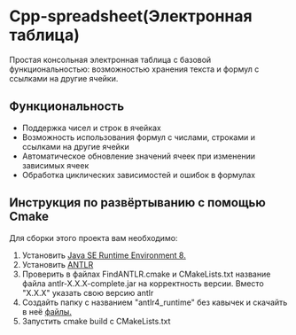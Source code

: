 # Cpp-spreadsheet(Электронная таблица)
Простая консольная электронная таблица с базовой функциональностью: возможностью хранения текста и формул с ссылками на другие ячейки.

## Функциональность

- Поддержка чисел и строк в ячейках
- Возможность использования формул с числами, строками и ссылками на другие ячейки
- Автоматическое обновление значений ячеек при изменении зависимых ячеек
- Обработка циклических зависимостей и ошибок в формулах

## Инструкция по развёртыванию с помощью Cmake

Для сборки этого проекта вам необходимо:<br>
1. Установить [Java SE Runtime Environment 8.](https://www.oracle.com/java/technologies/javase-jre8-downloads.html)<br>
2. Установить [ANTLR](https://www.antlr.org/)<br>
3. Проверить в файлах FindANTLR.cmake и CMakeLists.txt название файла antlr-X.X.X-complete.jar на корректность версии. Вместо "X.X.X" указать свою версию antlr<br>
4. Создайть папку с названием "antlr4_runtime" без кавычек и скачайть в неё [файлы.](https://github.com/antlr/antlr4/tree/master/runtime/Cpp)<br>
5. Запустить cmake build с CMakeLists.txt<br>
